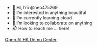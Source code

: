 - 👋 Hi, I’m @neo475269
- 👀 I’m interested in anything beautiful
- 🌱 I’m currently learning cloud
- 💞️ I’m looking to collaborate on anything
- 📫 How to reach me ... here!

<!---
neo475269/neo475269 is a ✨ special ✨ repository because its `README.md` (this file) appears on your GitHub profile.
You can click the Preview link to take a look at your changes.
--->

[Open AI HK Demo Center](https://mshk-gps-openai-demo.github.io/)
